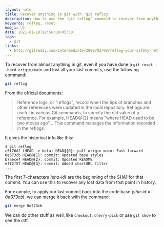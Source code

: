 ```yaml
---
layout: note
title: Recover anything in git with 'git reflog'
description: How to use the 'git reflog' command to recover from anything in git – a hard reset, a merge, a rebase, etc.
keywords: reflog, reset
emoji: 🕵️‍♀️
date: 2021-01-18T18:56:00+05:30
tags:
  - git
links:
  - http://gitready.com/intermediate/2009/02/09/reflog-your-safety-net
---
```


To recover from almost anything in git, even if you have done a `git reset --hard origin/main` and lost all your last commits, use the following command:

```bash
git reflog
```

From the [official documents](https://git-scm.com/docs/git-reflog):
> Reference logs, or "reflogs", record when the tips of branches and other references were updated in the local repository. Reflogs are useful in various Git commands, to specify the old value of a reference. For example, HEAD@{2} means "where HEAD used to be two moves ago"... This command manages the information recorded in the reflogs.

It gives the historical info like this:
```bash/2
$ git reflog
c5f76d2 (HEAD -> beta) HEAD@{0}: pull origin main: Fast forward
0e373cb HEAD@{1}: commit: Updated base styles
b7aece4 HEAD@{2}: commit: Updated README
eff2f57 HEAD@{3}: commit: Added shortURL filter
...
```

The first 7-characters _(sha-id)_ are the beginning of the SHA1 for that commit. You can use this to recover any lost data from that point in history.

For example, to apply our last commit back into the code base _(sha-id = 0e373cb)_, we can merge it back with the command:
```bash
git merge 0e373cb
```

We can do other stuff as well, like `checkout`, `cherry-pick` or use `git show` to see the diff.

